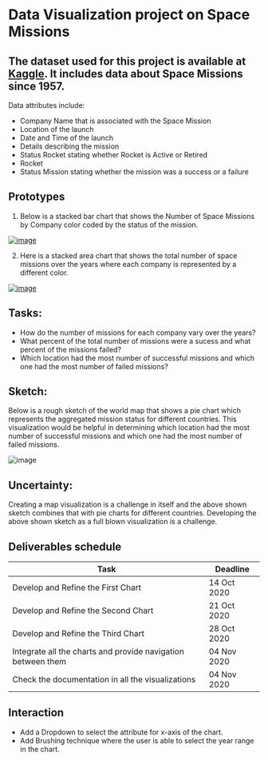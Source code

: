 # Data Visualization project on Space Missions

## The dataset used for this project is available at [Kaggle](https://www.kaggle.com/agirlcoding/all-space-missions-from-1957). It includes data about Space Missions since 1957.
Data attributes include: <br />
* Company Name that is associated with the Space Mission <br />
* Location of the launch <br />
* Date and Time of the launch <br />
* Details describing the mission <br />
* Status Rocket stating whether Rocket is Active or Retired <br />
* Rocket <br />
* Status Mission stating whether the mission was a success or a failure <br />

## Prototypes

1. Below is a stacked bar chart that shows the Number of Space Missions by Company color coded by the status of the mission.<br />

[![image](https://user-images.githubusercontent.com/51784083/94752416-2b65da00-0359-11eb-8a70-958394a4aa75.png)](https://vizhub.com/naisargidave/1264b2b5b1254558afa43c4759c15742)

2. Here is a stacked area chart that shows the total number of space missions over the years where each company is represented by a different color. <br />

[![image](https://user-images.githubusercontent.com/51784083/94752748-1d648900-035a-11eb-8bbe-6845a96b9ca2.png)](https://vizhub.com/naisargidave/565903655f0e4171af91a310afc13e55)

## Tasks:

* How do the number of missions for each company vary over the years?
* What percent of the total number of missions were a sucess and what percent of the missions failed?
* Which location had the most number of successful missions and which one had the most number of failed missions?

## Sketch:

Below is a rough sketch of the world map that shows a pie chart which represents the aggregated mission status for different countries. This visualization would be helpful in determining which location had the most number of successful missions and which one had the most number of failed missions.

![image](https://user-images.githubusercontent.com/51784083/94753273-b9db5b00-035b-11eb-8174-09014a869b7a.png)

## Uncertainty:

Creating a map visualization is a challenge in itself and the above shown sketch combines that with pie charts for different countries. Developing the above shown sketch as a full blown visualization is a challenge.

## Deliverables schedule

| Task      | Deadline |
| ----------- | ----------- |
| Develop and Refine the First Chart | 14 Oct 2020 |
|  Develop and Refine the Second Chart | 21 Oct 2020 |
| Develop and Refine the Third Chart | 28 Oct 2020 |
| Integrate all the charts and provide navigation between them  | 04 Nov 2020 |
| Check the documentation in all the visualizations | 04 Nov 2020 |

## Interaction

* Add a Dropdown to select the attribute for x-axis of the chart.
* Add Brushing technique where the user is able to select the year range in the chart.
